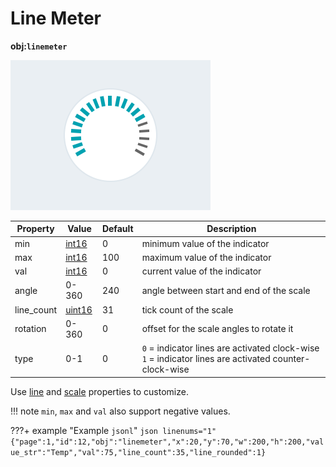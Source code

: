 # Line Meter
**obj:`linemeter`**

![lv_lmeter](./images/lv_ex_linemeter_1.png)

| Property       | Value      | Default | Description
|----------------|------------|---------|---------------
| min            | [int16][9] | 0       | minimum value of the indicator
| max            | [int16][9] | 100     | maximum value of the indicator
| val            | [int16][9] | 0       | current value of the indicator
| angle          | 0-360      | 240     | angle between start and end of the scale
| line_count     | [uint16][9]| 31      | tick count of the scale
| rotation       | 0-360      | 0       | offset for the scale angles to rotate it
| type           | 0-1        | 0       | `0` = indicator lines are activated clock-wise<br>`1` = indicator lines are activated counter-clock-wise

Use [line][7] and [scale][8] properties to customize.

!!! note
    `min`, `max` and `val` also support negative values.
   
???+ example "Example `jsonl`"
    ```json linenums="1"
    {"page":1,"id":12,"obj":"linemeter","x":20,"y":70,"w":200,"h":200,"value_str":"Temp","val":75,"line_count":35,"line_rounded":1}
    ```


[1]: ../../data-types/#colors
[2]: ../../data-types/#boolean
[3]: ../../../configuration/gpio/#groupid
[4]: ../../styling/#general
[5]: ../../styling/#image
[6]: ../../styling/#value
[7]: ../../styling/#line
[8]: ../../styling/#scale
[9]: ../../data-types/#integer
[10]: ../../data-types/#string
[11]: ../../data-types/#json-object
[12]: ../../styling/
[13]: ../../styling/#padding-and-margin
[14]: ../../styling/#text
[15]: ../../data-types/#variables
[16]: https://lvgl.io/tools/imageconverter
[17]: ../../../integrations/home-assistant/sampl_conf/#using-tags
[18]: ../../styling/#parts
